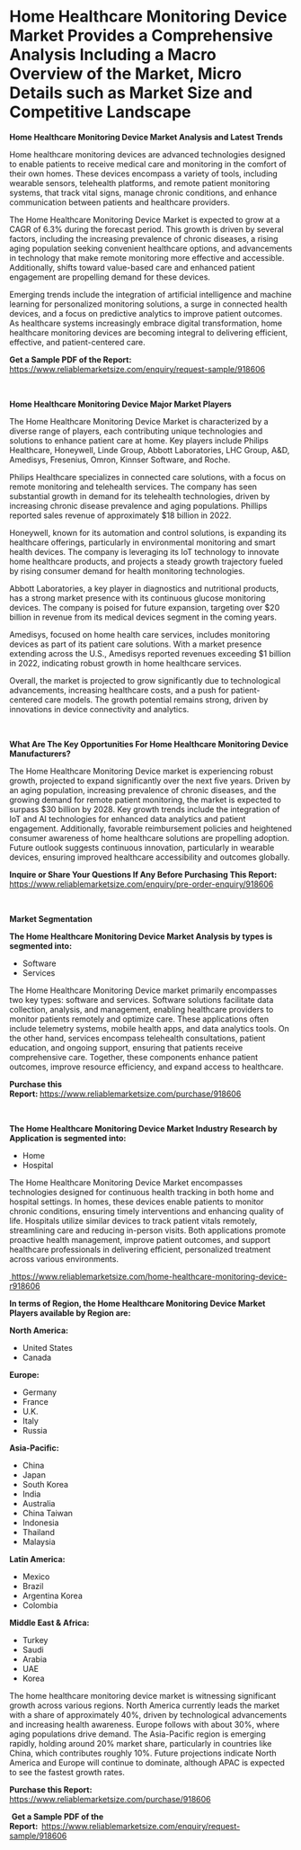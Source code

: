 <p><h1>Home Healthcare Monitoring Device Market Provides a Comprehensive Analysis Including a Macro Overview of the Market, Micro Details such as Market Size and Competitive Landscape</h1></p><p><strong>Home Healthcare Monitoring Device Market Analysis and Latest Trends</strong></p>
<p><p>Home healthcare monitoring devices are advanced technologies designed to enable patients to receive medical care and monitoring in the comfort of their own homes. These devices encompass a variety of tools, including wearable sensors, telehealth platforms, and remote patient monitoring systems, that track vital signs, manage chronic conditions, and enhance communication between patients and healthcare providers.</p><p>The Home Healthcare Monitoring Device Market is expected to grow at a CAGR of 6.3% during the forecast period. This growth is driven by several factors, including the increasing prevalence of chronic diseases, a rising aging population seeking convenient healthcare options, and advancements in technology that make remote monitoring more effective and accessible. Additionally, shifts toward value-based care and enhanced patient engagement are propelling demand for these devices. </p><p>Emerging trends include the integration of artificial intelligence and machine learning for personalized monitoring solutions, a surge in connected health devices, and a focus on predictive analytics to improve patient outcomes. As healthcare systems increasingly embrace digital transformation, home healthcare monitoring devices are becoming integral to delivering efficient, effective, and patient-centered care.</p></p>
<p><strong>Get a Sample PDF of the Report:&nbsp;</strong> <a href="https://www.reliablemarketsize.com/enquiry/request-sample/918606?utm_campaign=2337&utm_medium=2&utm_source=Github&utm_content=ia&utm_term=18042025&utm_id=home-healthcare-monitoring-device">https://www.reliablemarketsize.com/enquiry/request-sample/918606</a></p>
<p>&nbsp;</p>
<p><strong>Home Healthcare Monitoring Device Major Market Players</strong></p>
<p><p>The Home Healthcare Monitoring Device Market is characterized by a diverse range of players, each contributing unique technologies and solutions to enhance patient care at home. Key players include Philips Healthcare, Honeywell, Linde Group, Abbott Laboratories, LHC Group, A&D, Amedisys, Fresenius, Omron, Kinnser Software, and Roche.</p><p>Philips Healthcare specializes in connected care solutions, with a focus on remote monitoring and telehealth services. The company has seen substantial growth in demand for its telehealth technologies, driven by increasing chronic disease prevalence and aging populations. Phillips reported sales revenue of approximately $18 billion in 2022.</p><p>Honeywell, known for its automation and control solutions, is expanding its healthcare offerings, particularly in environmental monitoring and smart health devices. The company is leveraging its IoT technology to innovate home healthcare products, and projects a steady growth trajectory fueled by rising consumer demand for health monitoring technologies.</p><p>Abbott Laboratories, a key player in diagnostics and nutritional products, has a strong market presence with its continuous glucose monitoring devices. The company is poised for future expansion, targeting over $20 billion in revenue from its medical devices segment in the coming years.</p><p>Amedisys, focused on home health care services, includes monitoring devices as part of its patient care solutions. With a market presence extending across the U.S., Amedisys reported revenues exceeding $1 billion in 2022, indicating robust growth in home healthcare services.</p><p>Overall, the market is projected to grow significantly due to technological advancements, increasing healthcare costs, and a push for patient-centered care models. The growth potential remains strong, driven by innovations in device connectivity and analytics.</p></p>
<p>&nbsp;</p>
<p><strong>What Are The Key Opportunities For Home Healthcare Monitoring Device Manufacturers?</strong></p>
<p><p>The Home Healthcare Monitoring Device market is experiencing robust growth, projected to expand significantly over the next five years. Driven by an aging population, increasing prevalence of chronic diseases, and the growing demand for remote patient monitoring, the market is expected to surpass $30 billion by 2028. Key growth trends include the integration of IoT and AI technologies for enhanced data analytics and patient engagement. Additionally, favorable reimbursement policies and heightened consumer awareness of home healthcare solutions are propelling adoption. Future outlook suggests continuous innovation, particularly in wearable devices, ensuring improved healthcare accessibility and outcomes globally.</p></p>
<p><strong>Inquire or Share Your Questions If Any Before Purchasing This Report:</strong> <a href="https://www.reliablemarketsize.com/enquiry/pre-order-enquiry/918606?utm_campaign=2337&utm_medium=2&utm_source=Github&utm_content=ia&utm_term=18042025&utm_id=home-healthcare-monitoring-device">https://www.reliablemarketsize.com/enquiry/pre-order-enquiry/918606</a></p>
<p>&nbsp;</p>
<p><strong>Market Segmentation</strong></p>
<p><strong>The Home Healthcare Monitoring Device Market Analysis by types is segmented into:</strong></p>
<p><ul><li>Software</li><li>Services</li></ul></p>
<p><p>The Home Healthcare Monitoring Device market primarily encompasses two key types: software and services. Software solutions facilitate data collection, analysis, and management, enabling healthcare providers to monitor patients remotely and optimize care. These applications often include telemetry systems, mobile health apps, and data analytics tools. On the other hand, services encompass telehealth consultations, patient education, and ongoing support, ensuring that patients receive comprehensive care. Together, these components enhance patient outcomes, improve resource efficiency, and expand access to healthcare.</p></p>
<p><strong>Purchase this Report:&nbsp;</strong><a href="https://www.reliablemarketsize.com/purchase/918606?utm_campaign=2337&utm_medium=2&utm_source=Github&utm_content=ia&utm_term=18042025&utm_id=home-healthcare-monitoring-device">https://www.reliablemarketsize.com/purchase/918606</a></p>
<p>&nbsp;</p>
<p><strong>The Home Healthcare Monitoring Device Market Industry Research by Application is segmented into:</strong></p>
<p><ul><li>Home</li><li>Hospital</li></ul></p>
<p><p>The Home Healthcare Monitoring Device Market encompasses technologies designed for continuous health tracking in both home and hospital settings. In homes, these devices enable patients to monitor chronic conditions, ensuring timely interventions and enhancing quality of life. Hospitals utilize similar devices to track patient vitals remotely, streamlining care and reducing in-person visits. Both applications promote proactive health management, improve patient outcomes, and support healthcare professionals in delivering efficient, personalized treatment across various environments.</p></p>
<p><a href="https://www.reliablemarketsize.com/home-healthcare-monitoring-device-r918606?utm_campaign=2337&utm_medium=2&utm_source=Github&utm_content=ia&utm_term=18042025&utm_id=home-healthcare-monitoring-device">&nbsp;https://www.reliablemarketsize.com/home-healthcare-monitoring-device-r918606</a></p>
<p><strong>In terms of Region, the Home Healthcare Monitoring Device Market Players available by Region are:</strong></p>
<p>
    <p> <strong> North America: </strong>
        <ul>
            <li>United States</li>
            <li>Canada</li>
        </ul>
        </p> 
    <p> <strong> Europe: </strong>
        <ul>
            <li>Germany</li>
            <li>France</li>
            <li>U.K.</li>
            <li>Italy</li>
            <li>Russia</li>
        </ul>
        </p> 
    <p> <strong> Asia-Pacific: </strong>
        <ul>
            <li>China</li>
            <li>Japan</li>
            <li>South Korea</li>
            <li>India</li>
            <li>Australia</li>
            <li>China Taiwan</li>
            <li>Indonesia</li>
            <li>Thailand</li>
            <li>Malaysia</li>
        </ul>
        </p> 
    <p> <strong> Latin America: </strong>
        <ul>
            <li>Mexico</li>
            <li>Brazil</li>
            <li>Argentina Korea</li>
            <li>Colombia</li>
        </ul>
        </p> 
    <p> <strong> Middle East & Africa: </strong>
        <ul>
            <li>Turkey</li>
            <li>Saudi</li>
            <li>Arabia</li>
            <li>UAE</li>
            <li>Korea</li>
        </ul>
    </p>
    </p>
<p><p>The home healthcare monitoring device market is witnessing significant growth across various regions. North America currently leads the market with a share of approximately 40%, driven by technological advancements and increasing health awareness. Europe follows with about 30%, where aging populations drive demand. The Asia-Pacific region is emerging rapidly, holding around 20% market share, particularly in countries like China, which contributes roughly 10%. Future projections indicate North America and Europe will continue to dominate, although APAC is expected to see the fastest growth rates.</p></p>
<p><strong>Purchase this Report: </strong><a href="https://www.reliablemarketsize.com/purchase/918606?utm_campaign=2337&utm_medium=2&utm_source=Github&utm_content=ia&utm_term=18042025&utm_id=home-healthcare-monitoring-device">https://www.reliablemarketsize.com/purchase/918606</a></p>
<p>&nbsp;<strong>Get a Sample PDF of the Report:&nbsp;&nbsp;</strong><a href="https://www.reliablemarketsize.com/enquiry/request-sample/918606?utm_campaign=2337&utm_medium=2&utm_source=Github&utm_content=ia&utm_term=18042025&utm_id=home-healthcare-monitoring-device">https://www.reliablemarketsize.com/enquiry/request-sample/918606</a></p>
<p><strong></strong></p>
<p><p></p><p></p><p></p></p>